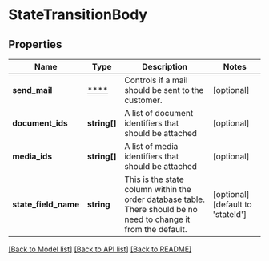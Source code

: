 # StateTransitionBody

## Properties
Name | Type | Description | Notes
------------ | ------------- | ------------- | -------------
**send_mail** | [****](.md) | Controls if a mail should be sent to the customer. | [optional] 
**document_ids** | **string[]** | A list of document identifiers that should be attached | [optional] 
**media_ids** | **string[]** | A list of media identifiers that should be attached | [optional] 
**state_field_name** | **string** | This is the state column within the order database table. There should be no need to change it from the default. | [optional] [default to 'stateId']

[[Back to Model list]](../../README.md#documentation-for-models) [[Back to API list]](../../README.md#documentation-for-api-endpoints) [[Back to README]](../../README.md)

